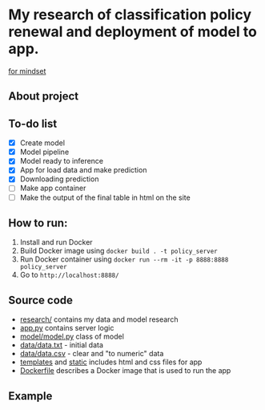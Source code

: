 # My research of classification policy renewal and deployment of model to app. 
[for mindset](http://mind-set.ru/)

## About project

## To-do list

- [x] Create model
- [x] Model pipeline
- [x] Model ready to inference
- [x] App for load data and make prediction
- [x] Downloading prediction
- [ ] Make app container
- [ ] Make the output of the final table in html on the site

## How to run:
1. Install and run Docker
2. Build Docker image using `docker build . -t policy_server`
3. Run Docker container using `docker run --rm -it -p 8888:8888 policy_server`
4. Go to `http://localhost:8888/`

## Source code
* [research/](research/) contains my data and model research
* [app.py](app.py) contains server logic
* [model/model.py](model/model.py) class of model
* [data/data.txt](data/data.txt) - initial data
* [data/data.csv](data/data.csv) - clear and "to numeric" data
* [templates](templates/) and [static](static/) includes html and css files for app
* [Dockerfile](Dockerfile) describes a Docker image that is used to run the app

## Example